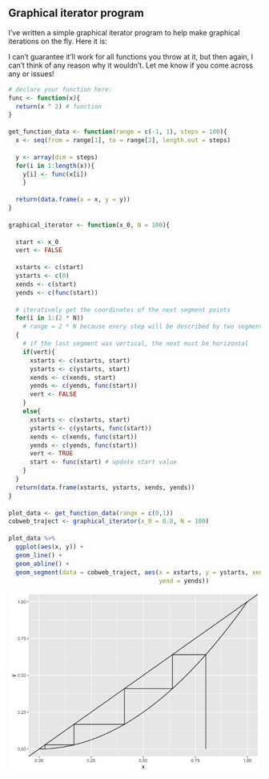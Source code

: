 ## Graphical iterator program

I’ve written a simple graphical iterator program to help make graphical
iterations on the fly. Here it is:

I can’t guarantee it’ll work for all functions you throw at it, but then
again, I can’t think of any reason why it wouldn’t. Let me know if you
come across any or issues!

``` r
# declare your function here:
func <- function(x){
  return(x ^ 2) # function
}

get_function_data <- function(range = c(-1, 1), steps = 100){
  x <- seq(from = range[1], to = range[2], length.out = steps)
  
  y <- array(dim = steps) 
  for(i in 1:length(x)){
    y[i] <- func(x[i])
    } 
  
  return(data.frame(x = x, y = y))
}

graphical_iterator <- function(x_0, N = 100){ 
  
  start <- x_0 
  vert <- FALSE 
  
  xstarts <- c(start)
  ystarts <- c(0)
  xends <- c(start)
  yends <- c(func(start)) 
  
  # iteratively get the coordinates of the next segment points
  for(i in 1:(2 * N)) 
    # range = 2 * N because every step will be described by two segments
  {
    # if the last segment was vertical, the next must be horizontal
    if(vert){
      xstarts <- c(xstarts, start)
      ystarts <- c(ystarts, start)
      xends <- c(xends, start)
      yends <- c(yends, func(start)) 
      vert <- FALSE
    }
    else{
      xstarts <- c(xstarts, start)
      ystarts <- c(ystarts, func(start)) 
      xends <- c(xends, func(start)) 
      yends <- c(yends, func(start)) 
      vert <- TRUE
      start <- func(start) # update start value
    }
  }
  return(data.frame(xstarts, ystarts, xends, yends))
}

plot_data <- get_function_data(range = c(0,1))
cobweb_traject <- graphical_iterator(x_0 = 0.8, N = 100)

plot_data %>% 
  ggplot(aes(x, y)) +
  geom_line() +
  geom_abline() + 
  geom_segment(data = cobweb_traject, aes(x = xstarts, y = ystarts, xend = xends, 
                                          yend = yends))
```

![](Graphical-iterator_files/figure-gfm/unnamed-chunk-1-1.png)<!-- -->
